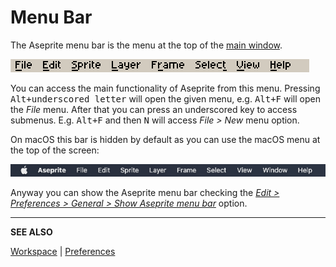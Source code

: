 # Menu Bar

The Aseprite menu bar is the menu at the top of the [main window](workspace).

![Aseprite Menu Bar](menu-bar/aseprite-menubar.png)

You can access the main functionality of Aseprite from this menu.
Pressing <kbd>Alt+underscored letter</kbd> will open the given menu,
e.g. <kbd>Alt+F</kbd> will open the *File* menu. After that you can
press an underscored key to access submenus. E.g. <kbd>Alt+F</kbd> and
then <kbd>N</kbd> will access *File > New* menu option.

On macOS this bar is hidden by default as you can use the macOS menu
at the top of the screen:

![macOS Menu Bar](menu-bar/macos-menubar.png)

Anyway you can show the Aseprite menu bar checking the [*Edit >
Preferences > General > Show Aseprite menu
bar*](preferences.md#general) option.

---

**SEE ALSO**

[Workspace](workspace.md) |
[Preferences](preferences.md)

